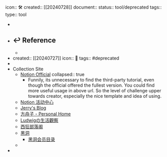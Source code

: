 icon:: 🛠
created:: [[20240728]]
document:: 
status:: tool/deprecated
tags:: 
type:: tool

-
- ## ↩ Reference
  -
- created:: [[20240727]]
  icon:: 📄
  tags:: #deprecated
-
- Collection Site
  - [Notion Official](https://www.notion.so/Notion-Official-83715d7703ee4b8699b5e659a4712dd8)
    collapsed:: true
    - Funnily, its unnecessary to find the third-party tutorial, even though the official offered the fullest version. You could find more useful usage in above url. So the level of challenge upper towards creator, especially the nice template and idea of using.
  - [Notion 活动中心](https://www.notion.so/Notion-df27d6e217584b0aa0fa2c0ea3f504b5)
  - [Jerry's Blog](https://jerryw.cn/)
  - [方舟子 - Personal Home](https://www.notion.so/Personal-Home-2426c5649b8e41f382c2c44ad07ba618)
  - [Ludwigの生活觀察](https://www.notion.so/Ludwig-faeaabbf01394a33bfa5638a9a37f74a)
  - [西狂部落阁](https://www.notion.so/efdedb1093264e03b37c9deab3b8b056)
  - [黑洞](https://sparkly-tarantula-a64.notion.site/c48509ee56e545f68a994042240891b6)
    - [黑洞会员目录](https://sparkly-tarantula-a64.notion.site/c48509ee56e545f68a994042240891b6)
  -
-